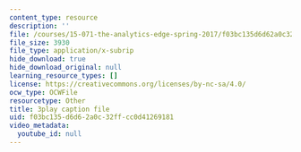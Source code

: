 ```yaml
---
content_type: resource
description: ''
file: /courses/15-071-the-analytics-edge-spring-2017/f03bc135d6d62a0c32ffcc0d41269181_dDHsLmwd9No.srt
file_size: 3930
file_type: application/x-subrip
hide_download: true
hide_download_original: null
learning_resource_types: []
license: https://creativecommons.org/licenses/by-nc-sa/4.0/
ocw_type: OCWFile
resourcetype: Other
title: 3play caption file
uid: f03bc135-d6d6-2a0c-32ff-cc0d41269181
video_metadata:
  youtube_id: null
---
```

